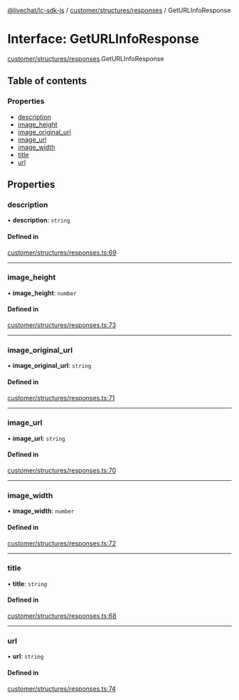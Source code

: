 [@livechat/lc-sdk-js](../README.md) / [customer/structures/responses](../modules/customer_structures_responses.md) / GetURLInfoResponse

# Interface: GetURLInfoResponse

[customer/structures/responses](../modules/customer_structures_responses.md).GetURLInfoResponse

## Table of contents

### Properties

- [description](customer_structures_responses.GetURLInfoResponse.md#description)
- [image\_height](customer_structures_responses.GetURLInfoResponse.md#image_height)
- [image\_original\_url](customer_structures_responses.GetURLInfoResponse.md#image_original_url)
- [image\_url](customer_structures_responses.GetURLInfoResponse.md#image_url)
- [image\_width](customer_structures_responses.GetURLInfoResponse.md#image_width)
- [title](customer_structures_responses.GetURLInfoResponse.md#title)
- [url](customer_structures_responses.GetURLInfoResponse.md#url)

## Properties

### description

• **description**: `string`

#### Defined in

[customer/structures/responses.ts:69](https://github.com/livechat/lc-sdk-js/blob/c7b3817/src/customer/structures/responses.ts#L69)

___

### image\_height

• **image\_height**: `number`

#### Defined in

[customer/structures/responses.ts:73](https://github.com/livechat/lc-sdk-js/blob/c7b3817/src/customer/structures/responses.ts#L73)

___

### image\_original\_url

• **image\_original\_url**: `string`

#### Defined in

[customer/structures/responses.ts:71](https://github.com/livechat/lc-sdk-js/blob/c7b3817/src/customer/structures/responses.ts#L71)

___

### image\_url

• **image\_url**: `string`

#### Defined in

[customer/structures/responses.ts:70](https://github.com/livechat/lc-sdk-js/blob/c7b3817/src/customer/structures/responses.ts#L70)

___

### image\_width

• **image\_width**: `number`

#### Defined in

[customer/structures/responses.ts:72](https://github.com/livechat/lc-sdk-js/blob/c7b3817/src/customer/structures/responses.ts#L72)

___

### title

• **title**: `string`

#### Defined in

[customer/structures/responses.ts:68](https://github.com/livechat/lc-sdk-js/blob/c7b3817/src/customer/structures/responses.ts#L68)

___

### url

• **url**: `string`

#### Defined in

[customer/structures/responses.ts:74](https://github.com/livechat/lc-sdk-js/blob/c7b3817/src/customer/structures/responses.ts#L74)

